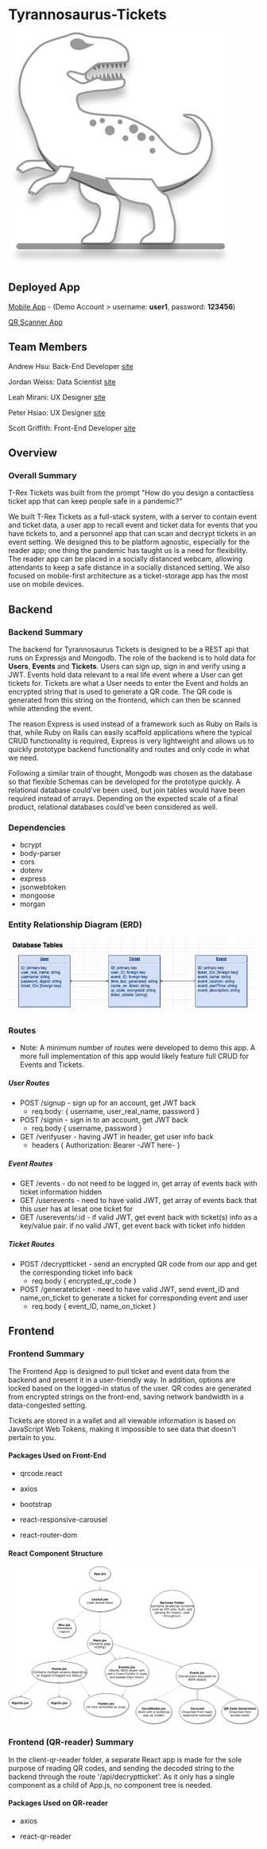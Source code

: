 # Tyrannosaurus-Tickets

![Logo](/client/src/assets/t-rex-line.png)

## Deployed App

[Mobile App](https://t-rex-tickets.netlify.com) - (Demo Account > username: __user1__, password: __123456__)

[QR Scanner App](https://https://trex-tickets-qr-reader.surge.sh/)

## Team Members

Andrew Hsu: Back-End Developer [site](https://drewhsu86.com/)

Jordan Weiss: Data Scientist [site](https://www.linkedin.com/in/jordan-weiss-a54bb826/)

Leah Mirani: UX Designer [site](https://www.leahmiranidesign.com/)

Peter Hsiao: UX Designer [site](https://www.peterhsiao.me/)

Scott Griffith: Front-End Developer [site](https://scottgriffith.dev/)
## Overview

### Overall Summary

T-Rex Tickets was built from the prompt "How do you design a contactless ticket app that can keep people safe in a pandemic?"

We built T-Rex Tickets as a full-stack system, with a server to contain event and ticket data, a user app to recall event and ticket data for events that you have tickets to, and a personnel app that can scan and decrypt tickets in an event setting.  We designed this to be platform agnostic, especially for the reader app; one thing the pandemic has taught us is a need for flexibility.  The reader app can be placed in a socially distanced webcam, allowing attendants to keep a safe distance in a socially distanced setting.  We also focused on mobile-first architecture as a ticket-storage app has the most use on mobile devices.

## Backend

### Backend Summary

The backend for Tyrannosaurus Tickets is designed to be a REST api that runs on Expressjs and Mongodb. The role of the backend is to hold data for **Users**, **Events** and **Tickets**. Users can sign up, sign in and verify using a JWT. Events hold data relevant to a real life event where a User can get tickets for. Tickets are what a User needs to enter the Event and holds an encrypted string that is used to generate a QR code. The QR code is generated from this string on the frontend, which can then be scanned while attending the event.

The reason Express is used instead of a framework such as Ruby on Rails is that, while Ruby on Rails can easily scaffold applications where the typical CRUD functionality is required, Express is very lightweight and allows us to quickly prototype backend functionality and routes and only code in what we need.

Following a similar train of thought, Mongodb was chosen as the database so that flexible Schemas can be developed for the prototype quickly. A relational database could've been used, but join tables would have been required instead of arrays. Depending on the expected scale of a final product, relational databases could've been considered as well.

### Dependencies

- bcrypt
- body-parser
- cors
- dotenv
- express
- jsonwebtoken
- mongoose
- morgan

### Entity Relationship Diagram (ERD)

![ERD Diagram](/readme/ERD1.png)

### Routes

- Note: A minimum number of routes were developed to demo this app. A more full implementation of this app would likely feature full CRUD for Events and Tickets.

##### User Routes

- POST /signup - sign up for an account, get JWT back
  - req.body: { username, user_real_name, password }
- POST /signin - sign in to an account, get JWT back
  - req.body { username, password }
- GET /verifyuser - having JWT in header, get user info back
  - headers { Authorization: Bearer -JWT here- }

##### Event Routes

- GET /events - do not need to be logged in, get array of events back with ticket information hidden
- GET /userevents - need to have valid JWT, get array of events back that this user has at lesat one ticket for
- GET /userevents/:id - if valid JWT, get event back with ticket(s) info as a key/value pair. if no valid JWT, get event back with ticket info hidden

##### Ticket Routes

- POST /decryptticket - send an encrypted QR code from our app and get the corresponding ticket info back
  - req.body { encrypted_qr_code }
- POST /generateticket - need to have valid JWT, send event_ID and name_on_ticket to generate a ticket for corresponding event and user
  - req.body { event_ID, name_on_ticket }

## Frontend

### Frontend Summary

The Frontend App is designed to pull ticket and event data from the backend and present it in a user-friendly way. In addition, options are locked based on the logged-in status of the user. QR codes are generated from encrypted strings on the front-end, saving network bandwidth in a data-congested setting.

Tickets are stored in a wallet and all viewable information is based on JavaScript Web Tokens, making it impossible to see data that doesn't pertain to you.

#### Packages Used on Front-End

- qrcode.react

- axios

- bootstrap

- react-responsive-carousel

- react-router-dom

#### React Component Structure

![React Component Diagram](/readme/T-Rex-Tickets-React.png)

### Frontend (QR-reader) Summary 

In the client-qr-reader folder, a separate React app is made for the sole purpose of reading QR codes, and sending the decoded string to the backend through the route '/api/decryptticket'. As it only has a single component as a child of App.js, no component tree is needed.

#### Packages Used on QR-reader 

- axios 

- react-qr-reader
